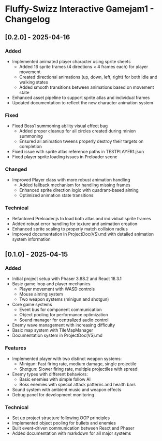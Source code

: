 # Fluffy-Swizz Interactive Gamejam1 - Changelog

## [0.2.0] - 2025-04-16
### Added
- Implemented animated player character using sprite sheets
  - Added 16 sprite frames (4 directions × 4 frames each) for player movement
  - Created directional animations (up, down, left, right) for both idle and walking states
  - Added smooth transitions between animations based on movement state
- Enhanced asset pipeline to support sprite atlas and individual frames
- Updated documentation to reflect the new character animation system

### Fixed
- Fixed Boss1 summoning ability visual effect bug
  - Added proper cleanup for all circles created during minion summoning
  - Ensured all animation tweens properly destroy their targets on completion
- Fixed issue with sprite atlas reference paths in TESTPLAYER1.json
- Fixed player sprite loading issues in Preloader scene

### Changed
- Improved Player class with more robust animation handling
  - Added fallback mechanism for handling missing frames
  - Enhanced sprite direction logic with quadrant-based aiming
  - Optimized animation state transitions

### Technical
- Refactored Preloader.js to load both atlas and individual sprite frames
- Added robust error handling for texture and animation creation
- Enhanced sprite scaling to properly match collision radius
- Improved documentation in ProjectDoc(VS).md with detailed animation system information

## [0.1.0] - 2025-04-15
### Added
- Initial project setup with Phaser 3.88.2 and React 18.3.1
- Basic game loop and player mechanics
  - Player movement with WASD controls
  - Mouse aiming system
  - Two weapon systems (minigun and shotgun)
- Core game systems
  - Event bus for component communication
  - Object pooling for performance optimization
  - Sound manager for centralized audio control
- Enemy wave management with increasing difficulty
- Basic map system with TileMapManager
- Documentation system in ProjectDoc(VS).md

### Features
- Implemented player with two distinct weapon systems:
  - Minigun: Fast firing rate, medium damage, single projectile
  - Shotgun: Slower firing rate, multiple projectiles with spread
- Enemy types with different behaviors:
  - Basic enemies with simple follow AI
  - Boss enemies with special attack patterns and health bars
- Sound system with ambient music and weapon effects
- Debug panel for development monitoring

### Technical
- Set up project structure following OOP principles
- Implemented object pooling for bullets and enemies
- Built event-driven communication between React and Phaser
- Added documentation with markdown for all major systems